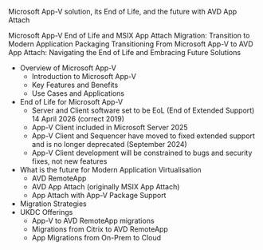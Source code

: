 
Microsoft App-V solution, its End of Life, and the future with AVD App Attach

Microsoft App-V End of Life and MSIX App Attach Migration: Transition to Modern Application Packaging
Transitioning From Microsoft App-V to AVD App Attach: Navigating the End of Life and Embracing Future Solutions

* Overview of Microsoft App-V
	* Introduction to Microsoft App-V
	* Key Features and Benefits
	* Use Cases and Applications
* End of Life for Microsoft App-V
	* Server and Client software set to be EoL (End of Extended Support) 14 April 2026 (correct 2019)
	* App-V Client included in Microsoft Server 2025
	* App-V Client and Sequencer have moved to fixed extended support and is no longer deprecated (September 2024)
	* App-V Client development will be constrained to bugs and security fixes, not new features
* What is the future for Modern Application Virtualisation
	* AVD RemoteApp
	* AVD App Attach (originally MSIX App Attach)
	* App Attach with App-V Package Support
* Migration Strategies
* UKDC Offerings
	* App-V to AVD RemoteApp migrations
	* Migrations from Citrix to AVD RemoteApp
	* App Migrations from On-Prem to Cloud
	